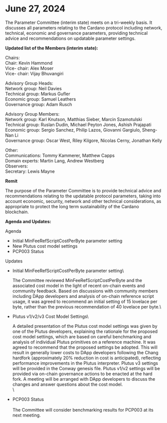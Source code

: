 # June 27, 2024

The Parameter Committee (interim state) meets on a tri-weekly basis. It discusses all parameters relating to the Cardano protocol including network, technical, economic and governance parameters, providing technical advice and recommendations on updatable parameter settings.

**Updated list of the Members (interim state):**

Chairs:\
Chair: Kevin Hammond\
Vice- chair: Alex Moser\
Vice- chair: Vijay Bhuvangiri

Advisory Group Heads:\
Network group: Neil Davies\
Technical group: Markus Gufler\
Economic group: Samuel Leathers\
Governance group: Adam Rusch

Advisory Group Members:\
Network group: Karl Knutson, Matthias Sieber, Marcin Szamotulski\
Technical group: Ruslan Dudin, Michael Peyton Jones, Ashish Prajapati\
Economic group: Sergio Sanchez, Philip Lazos, Giovanni Gargiulo, Sheng-Nan Li\
Governance group: Oscar West, Riley Kilgore, Nicolas Cerny, Jonathan Kelly

Other:\
Communications: Tommy Kammerer, Matthew Capps\
Domain experts: Martin Lang, Andrew Westberg\
Observers: \
Secretary: Lewis Mayne

**Remit**

The purpose of the Parameter Committee is to provide technical advice and recommendations relating to the updatable protocol parameters, taking into account economic, security, network and other technical considerations, as appropriate to protect the long term sustainability of the Cardano blockchain.

**Agenda and Updates:**

Agenda

* Initial  MinFeeRefScriptCostPerByte parameter setting
* New Plutus cost model settings
* PCP003 Status

Updates

*   Initial  MinFeeRefScriptCostPerByte parameter setting\


    The Committee reviewed  MinFeeRefScriptCostPerByte  and the associated cost model in the light of recent on-chain events and community feedback.  Based on discussions with community members including DApp developers and analysis of on-chain reference script usage, it was agreed to recommend an initial setting of 15 lovelace per byte, rather than the previous recommendation of 40 lovelace per byte.\

*   Plutus v1/v2/v3 Cost Model Settings\


    A detailed presentation of the Plutus cost model settings was given by one of the Plutus developers, explaining the rationale for the proposed cost model settings, which are based on careful benchmarking and analysis of individual Plutus primitives on a reference machine.  It was agreed to recommend that the proposed settings be adopted.  This will result in generally lower costs to DApp developers following the Chang hardfork (approximately 20% reduction in cost is anticipated), reflecting performance improvements in the Plutus interpreter.  Plutus v3 settings will be provided in the Conway genesis file.  Plutus v1/v2 settings will be provided via on-chain governance actions to be enacted at the hard fork.  A meeting will be arranged with DApp developers to discuss the changes and answer questions about the cost model.\
    \

* PCP003 Status\
  \
  The Committee will consider benchmarking results for PCP003 at its next meeting.

